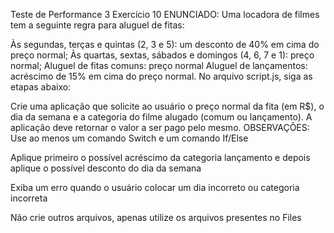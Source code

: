 Teste de Performance 3
Exercício 10
ENUNCIADO:
Uma locadora de filmes tem a seguinte regra para aluguel de fitas:

Às segundas, terças e quintas (2, 3 e 5): um desconto de 40% em cima do preço normal;
Às quartas, sextas, sábados e domingos (4, 6, 7 e 1): preço normal;
Aluguel de fitas comuns: preço normal
Aluguel de lançamentos: acréscimo de 15% em cima do preço normal.
No arquivo script.js, siga as etapas abaixo:

Crie uma aplicação que solicite ao usuário o preço normal da fita (em R$), o dia da semana e a categoria do filme alugado (comum ou lançamento).
A aplicação deve retornar o valor a ser pago pelo mesmo.
OBSERVAÇÕES:
Use ao menos um comando Switch e um comando If/Else

Aplique primeiro o possível acréscimo da categoria lançamento e depois aplique o possível desconto do dia da semana

Exiba um erro quando o usuário colocar um dia incorreto ou categoria incorreta

Não crie outros arquivos, apenas utilize os arquivos presentes no Files